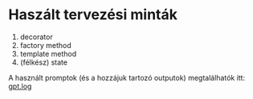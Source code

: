 # Haszált tervezési minták
1. decorator
2. factory method
3. template method
4. (félkész) state

A használt promptok (és a hozzájuk tartozó outputok) megtalálhatók itt:
[gpt.log](./gpt.log)
